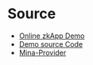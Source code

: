 # Source

* [Online zkApp Demo](https://test-zkapp.aurowallet.com/)
* [Demo source Code](https://github.com/aurowallet/test-zkapp)
* [Mina-Provider](https://github.com/aurowallet/mina-provider)
